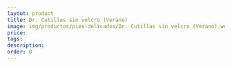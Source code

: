```yaml
---
layout: product
title: Dr. Cutillas sin velcro (Verano)
image: img/productos/pies-delicados/Dr. Cutillas sin velcro (Verano).webp
price: 
tags: 
description: 
order: 0
---
```

